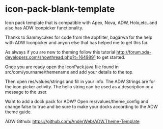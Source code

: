 icon-pack-blank-template
========================

Icon pack template that is compatible with Apex, Nova, ADW, Holo,etc..and also has ADW Iconpicker functionality.

Thanks to Sammycakes for code from the appfilter, bagarwa for the help with ADW Iconpicker and anyon else that has helped me to get this far.

As always if you are new to theming follow this tutorial http://forum.xda-developers.com/showthread.php?t=1649891 to get started.

Once you are ready open the IconPack.java file found in src/com/yourname/themename and add your details to the top.

Then open res/values/strings and fill in your info. The ADW Strings are for the icon picker activity. The hello string can be used as a description or a message to the user.

Want to add a dock pack for ADW? Open res/values/theme_config and change <bool name="enableDockPack">false</bool> to <bool name="enableDockPack">true</bool> and be sure to make your docks according to the ADW theme guide. 

ADW Github: https://github.com/AnderWeb/ADW.Theme-Template

